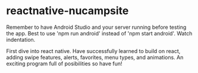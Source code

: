# reactnative-nucampsite

Remember to have Android Studio and your server running before testing the app. 
Best to use 'npm run android' instead of 'npm start android'.
Watch indentation.

First dive into react native.
Have successfully learned to build on react, adding swipe features, alerts, favorites, menu types, and animations. 
An exciting program full of posibilities so have fun!
